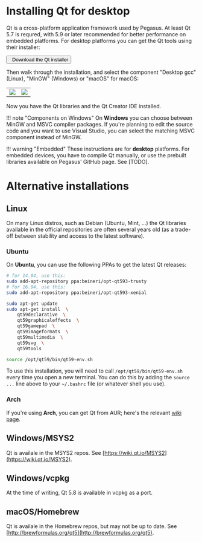 # Installing Qt for desktop

Qt is a cross-platform application framework used by Pegasus. At least Qt 5.7 is requred, with 5.9 or later recommended for better performance on embedded platforms. For desktop platforms you can get the Qt tools using their installer:

<a href="https://www1.qt.io/download-open-source/"><button type="button" class="btn btn-success"><i class="fa fa-cloud-download"></i> &nbsp; Download the Qt installer</button></a>

Then walk through the installation, and select the component "Desktop gcc" (Linux), "MinGW" (Windows) or "macOS" for macOS:

<table><tr>
    <td><img style="max-width:100%" src="../img/install-qt-2.png"></td>
    <td><img style="max-width:100%" src="../img/install-qt-6.png"></td>
</tr></table>

Now you have the Qt libraries and the Qt Creator IDE installed.

!!! note "Components on Windows"
    On **Windows** you can choose between MinGW and MSVC compiler packages. If you're planning to edit the source code and you want to use Visual Studio, you can select the matching MSVC component instead of MinGW.

!!! warning "Embedded"
    These instructions are for **desktop** platforms. For embedded devices, you have to compile Qt manually, or use the prebuilt libraries available on Pegasus' GitHub page. See [TODO].


# Alternative installations


## Linux

On many Linux distros, such as Debian (Ubuntu, Mint, ...) the Qt libraries available in the official repositories are often several years old (as a trade-off between stability and access to the latest software).

### Ubuntu

On **Ubuntu**, you can use the following PPAs to get the latest Qt releases:

```sh
# for 14.04, use this:
sudo add-apt-repository ppa:beineri/opt-qt593-trusty
# for 16.04, use this:
sudo add-apt-repository ppa:beineri/opt-qt593-xenial

sudo apt-get update
sudo apt-get install  \
    qt59declarative  \
    qt59graphicaleffects  \
    qt59gamepad  \
    qt59imageformats  \
    qt59multimedia  \
    qt59svg  \
    qt59tools

source /opt/qt59/bin/qt59-env.sh
```

To use this installation, you will need to call `/opt/qt59/bin/qt59-env.sh` every time you open a new terminal. You can do this by adding the `source ...` line above to your `~/.bashrc` file (or whatever shell you use).

### Arch

If you're using **Arch**, you can get Qt from AUR; here's the relevant [wiki page](https://wiki.archlinux.org/index.php/qt#Installation).

## Windows/MSYS2

Qt is availale in the MSYS2 repos. See [https://wiki.qt.io/MSYS2](https://wiki.qt.io/MSYS2).

## Windows/vcpkg

At the time of writing, Qt 5.8 is available in vcpkg as a port.

## macOS/Homebrew

Qt is availale in the Homebrew repos, but may not be up to date. See [http://brewformulas.org/qt5](http://brewformulas.org/qt5).
